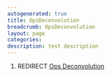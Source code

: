 ```yaml
---
autogenerated: true
title: OpsDeconvolution
breadcrumb: OpsDeconvolution
layout: page
categories: 
description: test description
---
```


1.  REDIRECT [Ops Deconvolution](Ops_Deconvolution "wikilink")
